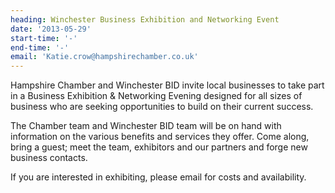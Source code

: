 ```yaml
---
heading: Winchester Business Exhibition and Networking Event
date: '2013-05-29'
start-time: '-'
end-time: '-'
email: 'Katie.crow@hampshirechamber.co.uk'
---
```

Hampshire Chamber and Winchester BID invite local businesses to take part in a Business Exhibition & Networking Evening designed for all sizes of business who are seeking opportunities to build on their current success.

The Chamber team and Winchester BID team will be on hand with information on the various benefits and services they offer. Come along, bring a guest; meet the team, exhibitors and our partners and forge new business contacts.

If you are interested in exhibiting, please email for costs and availability.
